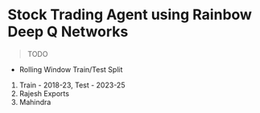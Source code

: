 # Stock Trading Agent using Rainbow Deep Q Networks

> TODO

- Rolling Window Train/Test Split

1. Train - 2018-23, Test - 2023-25
2. Rajesh Exports
3. Mahindra
